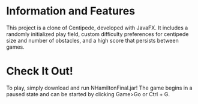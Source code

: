 # Information and Features
This project is a clone of Centipede, developed with JavaFX. It includes a randomly initialized play field, custom difficulty preferences for centipede size and number of obstacles, and a high score that persists between games.

# Check It Out!
To play, simply download and run NHamiltonFinal.jar! The game begins in a paused state and can be started by clicking Game>Go or Ctrl + G.
